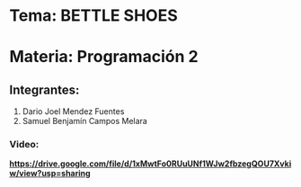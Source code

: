 # Tema: BETTLE SHOES

# Materia: Programación 2

## Integrantes:

1. Dario Joel Mendez Fuentes
2. Samuel Benjamín Campos Melara


### Video:

**https://drive.google.com/file/d/1xMwtFo0RUuUNf1WJw2fbzegQOU7Xvkiw/view?usp=sharing**